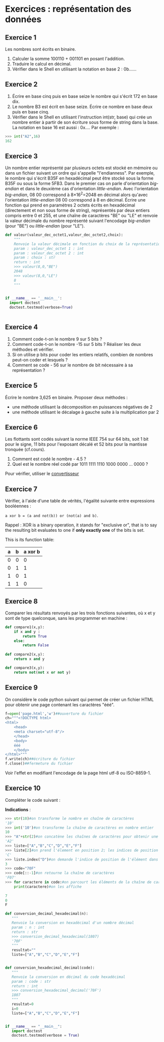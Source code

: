 # Exercices : représentation des données 

## Exercice 1

Les nombres sont écrits en binaire.
1. Calculer la somme 100110 + 001101 en posant l'addition.
2. Traduire le calcul en décimal.
3. Vérifier dans le Shell en utilisant la notation en base 2 : 0b......

## Exercice 2

1. Écrire en base cinq puis en base seize le nombre qui s'écrit 172 en base dix.
2. Le nombre B3 est écrit en base seize. Écrire ce nombre en base deux puis en base cinq.
3. Vérifier dans le Shell en utilisant l'instruction int(str, base) qui crée un nombre entier à partir de son écriture sous forme de string dans la base. La notation en base 16 est aussi : 0x....
Par exemple : 

```python 	
>>> int("A2",16)
162
```

## Exercice 3

Un nombre entier représenté par plusieurs octets est stocké en mémoire ou dans un fichier suivant un ordre qui s'appelle "l'endianness". Par exemple, le nombre qui s'écrit B35F en hexadécimal peut être stocké sous la forme B35F ou sous la forme 5FB3.
Dans le premier cas on parle d'orientation _big-endian_ et dans le deuxième cas d'orientation _little-endian_. Avec l'orientation _big-endian_, 08 00 correspond à 8×16<sup>2</sup>=2048 en décimal alors qu'avec l'orientation _little-endian_ 08 00 correspond à 8 en décimal.
Écrire une fonction qui prend en paramètres 2 octets écrits en hexadécimal (directement et non sous forme de string), représentés par deux entiers compris entre 0 et 255, et une chaîne de caractères "BE" ou "LE" et renvoie la valeur décimale du nombre représenté suivant l'encodage _big-endian_ (pour "BE") ou _little-endian_ (pour "LE").

```Python
def valeur(valeur_dec_octet1,valeur_dec_octet2,choix):
    """
    Renvoie la valeur décimale en fonction du choix de la représentation
    param : valeur_dec_octet 1 : int
    param : valeur_dec_octet 2 : int
    param : choix : str
    return : int
    >>> valeur(8,0,"BE")
    2048
    >>> valeur(8,0,"LE")
    8
    """

    
if __name__ == '__main__':
  import doctest
  doctest.testmod(verbose=True)
  
```


## Exercice 4

1. Comment code-t-on le nombre 9 sur 5 bits ?
2. Comment code-t-on le nombre -15 sur 5 bits ? Réaliser les deux méthodes et vérifier.
3. Si on utilise p bits pour coder les entiers relatifs, combien de nombres peut-on coder et lesquels ?
4. Comment se code - 56 sur le nombre de bit nécessaire à sa représentation ?

## Exercice 5

Écrire le nombre 3,625 en binaire.
Proposer deux méthodes :
- une méthode utilisant la décomposition en puissances négatives de 2
- une méthode utilisant le décalage à gauche suite à la multiplication par 2

## Exercice 6

Les flottants sont codés suivant la norme IEEE 754 sur 64 bits, soit 1 bit pour le signe, 11 bits pour l'exposant décalé et 52 bits pour la mantisse tronquée (cf.cours).
1. Comment est codé le nombre - 4.5 ?
2. Quel est le nombre réel codé par 1011 1111 1110 1000 0000 ... 0000 ?

Pour vérifier, utiliser le [convertisseur](https://www.binaryconvert.com/result_double.html?decimal=050048)
## Exercice 7

Vérifier, à l'aide d'une table de vérités, l'égalité suivante entre expressions booléennes : 

`a xor b = (a and not(b)) or (not(a) and b)`.

Rappel : XOR is a binary operation, it stands for "exclusive or", that is to say the resulting bit evaluates to one if **only exactly one** of the bits is set.

This is its function table:

a | b | a xor b
--|---|------
0 | 0 | 0
0 | 1 | 1
1 | 0 | 1
1 | 1 | 0


## Exercice 8

Comparer les résultats renvoyés par les trois fonctions suivantes, où x et y sont de type quelconque, sans les programmer en machine :
```python
def compare1(x,y):
    if x and y :
        return True
    else:
        return False
    
def compare2(x,y):
    return x and y

def compare3(x,y):
    return not(not x or not y)
```

## Exercice 9 

On considère le code python suivant qui permet de créer un fichier HTML pour obtenir une page contenant les caractères "ééé".

```python
f=open('page.html','w')##ouverture du fichier
ch="""<!DOCTYPE html>
<html>
    <head>
    <meta charset="utf-8"/>
    </head>
    <body>
    ééé
    </body>
</html>"""
f.write(ch)##écriture du fichier
f.close()##fermeture du fichier 
```

Voir l'effet en modifiant l'encodage de la page html utf-8 ou ISO-8859-1.

## Exercice 10

Compléter le code suivant :

**Indications** :

```python
>>> str(10)#on transforme le nombre en chaîne de caractères
'10'
>>> int('10')#on transforme la chaîne de caractères en nombre entier
10
>>> "A"+str(2)#on concatène les chaînes de caractères pour obtenir une plus longue chaîne
'A2'
>>> liste=["A","B","C","D","E","F"]
>>> liste[2]#on prend l'élement en position 2; les indices de position commencent à 0 jusque len(liste)-1.
'C'
>>> liste.index("D")#on demande l'indice de position de l'élément dans la liste
3
>>> code="70F"
>>> code[::-1]#on retourne la chaîne de caractères
'F07'
>>> for caractere in code:#on parcourt les éléments de la chaîne de caractères
    print(caractere)#on les affiche
    
7
0
F
```

 ```python
 def conversion_decimal_hexadecimal(n):
    """
    Renvoie la conversion en hexadécimal d'un nombre décimal
    param : n : int
    return : str
    >>> conversion_decimal_hexadecimal(1807)
    '70F'
    """
    resultat=""
    liste=["A","B","C","D","E","F"]


def conversion_hexadecimal_decimal(code):
    """
    Renvoie la conversion en décimal du code hexadécimal
    param : code : str
    return : int
    >>> conversion_hexadecimal_decimal('70F')
    1807
    """
    resultat=0
    i=0
    liste=["A","B","C","D","E","F"]


if __name__ == "__main__":
    import doctest
    doctest.testmod(verbose = True)  
```

